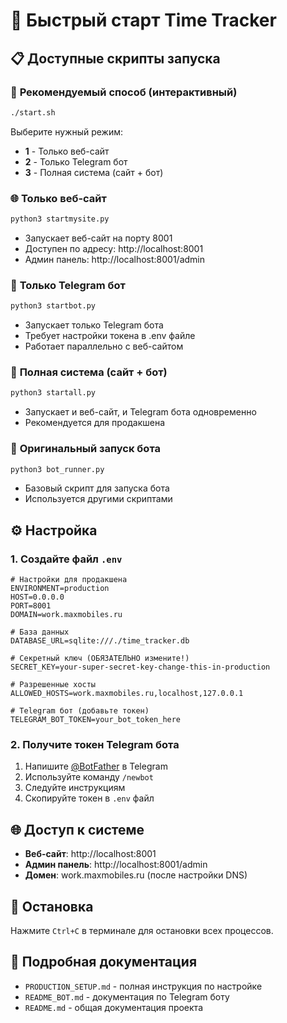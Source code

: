 # 🚀 Быстрый старт Time Tracker

## 📋 Доступные скрипты запуска

### 🎯 **Рекомендуемый способ (интерактивный)**
```bash
./start.sh
```
Выберите нужный режим:
- **1** - Только веб-сайт
- **2** - Только Telegram бот  
- **3** - Полная система (сайт + бот)

### 🌐 **Только веб-сайт**
```bash
python3 startmysite.py
```
- Запускает веб-сайт на порту 8001
- Доступен по адресу: http://localhost:8001
- Админ панель: http://localhost:8001/admin

### 🤖 **Только Telegram бот**
```bash
python3 startbot.py
```
- Запускает только Telegram бота
- Требует настройки токена в .env файле
- Работает параллельно с веб-сайтом

### 🚀 **Полная система (сайт + бот)**
```bash
python3 startall.py
```
- Запускает и веб-сайт, и Telegram бота одновременно
- Рекомендуется для продакшена

### 📱 **Оригинальный запуск бота**
```bash
python3 bot_runner.py
```
- Базовый скрипт для запуска бота
- Используется другими скриптами

## ⚙️ Настройка

### 1. Создайте файл `.env`
```env
# Настройки для продакшена
ENVIRONMENT=production
HOST=0.0.0.0
PORT=8001
DOMAIN=work.maxmobiles.ru

# База данных
DATABASE_URL=sqlite:///./time_tracker.db

# Секретный ключ (ОБЯЗАТЕЛЬНО измените!)
SECRET_KEY=your-super-secret-key-change-this-in-production

# Разрешенные хосты
ALLOWED_HOSTS=work.maxmobiles.ru,localhost,127.0.0.1

# Telegram бот (добавьте токен)
TELEGRAM_BOT_TOKEN=your_bot_token_here
```

### 2. Получите токен Telegram бота
1. Напишите [@BotFather](https://t.me/botfather) в Telegram
2. Используйте команду `/newbot`
3. Следуйте инструкциям
4. Скопируйте токен в `.env` файл

## 🌐 Доступ к системе

- **Веб-сайт**: http://localhost:8001
- **Админ панель**: http://localhost:8001/admin
- **Домен**: work.maxmobiles.ru (после настройки DNS)

## 🛑 Остановка

Нажмите `Ctrl+C` в терминале для остановки всех процессов.

## 📖 Подробная документация

- `PRODUCTION_SETUP.md` - полная инструкция по настройке
- `README_BOT.md` - документация по Telegram боту
- `README.md` - общая документация проекта

